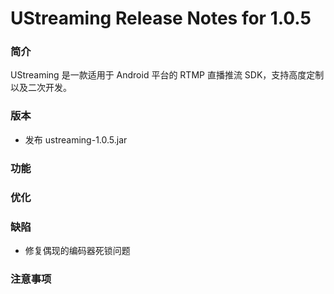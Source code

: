 # UStreaming Release Notes for 1.0.5

### 简介

UStreaming 是一款适用于 Android 平台的 RTMP 直播推流 SDK，支持高度定制以及二次开发。

### 版本

* 发布 ustreaming-1.0.5.jar

### 功能

### 优化

### 缺陷

* 修复偶现的编码器死锁问题

### 注意事项
